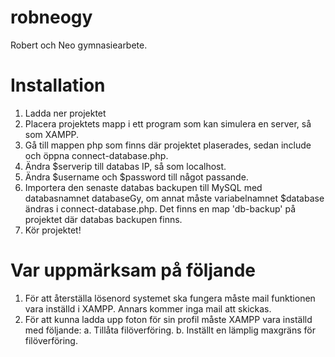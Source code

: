 # robneogy
Robert och Neo gymnasiearbete.

# Installation
1. Ladda ner projektet
2. Placera projektets mapp i ett program som kan simulera en server, så som XAMPP.
3. Gå till mappen php som finns där projektet plaserades, sedan include och öppna connect-database.php.
4. Ändra $serverip till databas IP, så som localhost.
5. Ändra $username och $password till något passande.
6. Importera den senaste databas backupen till MySQL med databasnamnet databaseGy, om annat måste variabelnamnet $database ändras i connect-database.php. Det finns en map 'db-backup' på projektet där databas backupen finns.
7. Kör projektet!

# Var uppmärksam på följande
1. För att återställa lösenord systemet ska fungera måste mail funktionen vara inställd i XAMPP. Annars kommer inga mail att skickas.
2. För att kunna ladda upp foton för sin profil måste XAMPP vara inställd med följande:
  a. Tillåta filöverföring.
  b. Inställt en lämplig maxgräns för filöverföring. 
